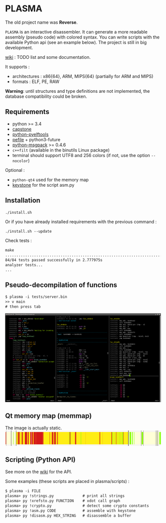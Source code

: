 PLASMA
======

The old project name was **Reverse**.

`PLASMA` is an interactive disassembler. It can generate a more readable
assembly (pseudo code) with colored syntax. You can write scripts with the
available Python api (see an example below). The project is still in big development.

[wiki](https://github.com/joelpx/plasma/wiki) : TODO list and some documentation.

It supports :
* architectures : x86{64}, ARM, MIPS{64} (partially for ARM and MIPS)
* formats : ELF, PE, RAW


**Warning**: until structures and type definitions are not implemented, the
database compatibility could be broken.


## Requirements

* python >= 3.4
* [capstone](https://github.com/aquynh/capstone)
* [python-pyelftools](https://github.com/eliben/pyelftools)
* [pefile](https://github.com/erocarrera/pefile) + python3-future
* [python-msgpack](https://github.com/msgpack/msgpack-python) >= 0.4.6
* `c++filt` (available in the binutils Linux package)
* terminal should support UTF8 and 256 colors (if not, use the option `--nocolor`)

Optional :
* `python-qt4` used for the memory map
* [keystone](https://github.com/keystone-engine/keystone) for the script asm.py



## Installation

    ./install.sh

Or if you have already installed requirements with the previous command :

    ./install.sh --update

Check tests :

    make
    ....................................................................................
    84/84 tests passed successfully in 2.777975s
    analyzer tests...
    ...


## Pseudo-decompilation of functions

    $ plasma -i tests/server.bin
    >> v main
    # then press tab

![plasma](/images/visual.png?raw=true)

## Qt memory map (memmap)

The image is actually static.
![plasma](/images/qt_memory.png?raw=true)


## Scripting (Python API)

See more on the [wiki](https://github.com/joelpx/plasma/wiki/api) for the API.

Some examples (these scripts are placed in plasma/scripts) :

    $ plasma -i FILE
    plasma> py !strings.py             # print all strings
    plasma> py !xrefsto.py FUNCTION    # xdot call graph
    plasma> py !crypto.py              # detect some crypto constants
    plasma> py !asm.py CODE            # assemble with keystone
    plasma> py !disasm.py HEX_STRING   # disassemble a buffer
